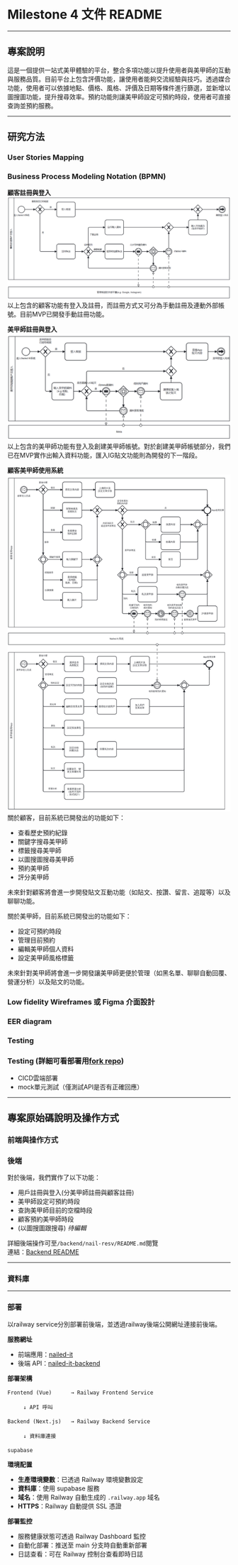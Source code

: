 # Milestone 4 文件 README



---

## 專案說明
這是一個提供一站式美甲體驗的平台，整合多項功能以提升使用者與美甲師的互動與服務品質。目前平台上包含評價功能，讓使用者能夠交流經驗與技巧。透過媒合功能，使用者可以依據地點、價格、風格、評價及日期等條件進行篩選，並新增以圖搜圖功能，提升搜尋效率。預約功能則讓美甲師設定可預約時段，使用者可直接查詢並預約服務。


---

## 研究方法
### User Stories Mapping

### Business Process Modeling Notation (BPMN)
**顧客註冊與登入**
![Customer Register and Login BPMN](assets/BPMN/CustomerReg.png)
以上包含的顧客功能有登入及註冊，而註冊方式又可分為手動註冊及連動外部帳號。目前MVP已開發手動註冊功能。

**美甲師註冊與登入**
![Artist Register and Login BPMN](assets/BPMN/ArtistReg.png)
以上包含的美甲師功能有登入及創建美甲師帳號。對於創建美甲師帳號部分，我們已在MVP實作出輸入資料功能，匯入IG貼文功能則為開發的下一階段。

**顧客美甲師使用系統**
![Interacting with System BPMN](assets/BPMN/EnterSystem.png)
關於顧客，目前系統已開發出的功能如下：
* 查看歷史預約紀錄
* 關鍵字搜尋美甲師
* 標籤搜尋美甲師
* 以圖搜圖搜尋美甲師
* 預約美甲師
* 評分美甲師  

未來針對顧客將會進一步開發貼文互動功能（如貼文、按讚、留言、追蹤等）以及聊聊功能。  

關於美甲師，目前系統已開發出的功能如下：
* 設定可預約時段
* 管理目前預約
* 編輯美甲師個人資料
* 設定美甲師風格標籤

未來針對美甲師將會進一步開發讓美甲師更便於管理（如黑名單、聊聊自動回覆、營運分析）以及貼文的功能。


### Low fidelity Wireframes 或 Figma 介面設計
### EER diagram
### Testing
### Testing (詳細可看部署用[fork repo](https://github.com/yunn0123/nail-it/actions))
* CICD雲端部署
* mock單元測試（僅測試API是否有正確回應）   
---

## 專案原始碼說明及操作方式

### 前端與操作方式
### 後端
對於後端，我們實作了以下功能：  
* 用戶註冊與登入(分美甲師註冊與顧客註冊)  
* 美甲師設定可預約時段  
* 查詢美甲師目前的空檔時段  
* 顧客預約美甲師時段  
* (以圖搜圖跟搜尋) *待編輯*  

詳細後端操作可至`/backend/nail-resv/README.md`閱覽  
連結：[Backend README](https://github.com/Enid1123/nail-it/blob/main/backend/nail-resv/API_DOCS_README.md)

---
### 資料庫

---
### 部署
以railway service分別部署前後端，並透過railway後端公開網址連接前後端。

**服務網址**
- 前端應用：[nailed-it](https://nail-it-frontend.up.railway.app)
- 後端 API：[nailed-it-backend](https://nail-it-backend.up.railway.app)

**部署架構**
```
Frontend (Vue)      → Railway Frontend Service

     ↓ API 呼叫

Backend (Next.js)   → Railway Backend Service

     ↓ 資料庫連接

supabase
```

**環境配置**
- **生產環境變數**：已透過 Railway 環境變數設定
- **資料庫**：使用 supabase 服務
- **域名**：使用 Railway 自動生成的 `.railway.app` 域名
- **HTTPS**：Railway 自動提供 SSL 憑證

**部署監控**
- 服務健康狀態可透過 Railway Dashboard 監控
- 自動化部署：推送至 main 分支時自動重新部署
- 日誌查看：可在 Railway 控制台查看即時日誌
